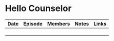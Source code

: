 # Hello Counselor

| Date | Episode | Members | Notes | Links |
|------|---------|---------|-------|-------|
|      |         |         |       |       |
|      |         |         |       |       |
|      |         |         |       |       |
|      |         |         |       |       |